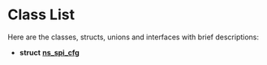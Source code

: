 
# Class List


Here are the classes, structs, unions and interfaces with brief descriptions:

* **struct** [**ns\_spi\_cfg**](structns__spi__cfg.md)     

